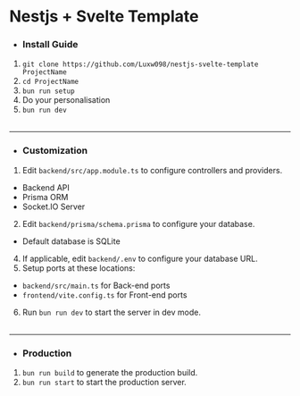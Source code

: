 # Nestjs + Svelte Template

- ### Install Guide
1. `git clone https://github.com/Luxw098/nestjs-svelte-template ProjectName`
2. `cd ProjectName`
3. `bun run setup`
3. Do your personalisation
4. `bun run dev`
<br><br>

---
- ### Customization
1. Edit `backend/src/app.module.ts` to configure controllers and providers.
- Backend API
- Prisma ORM
- Socket.IO Server
2. Edit `backend/prisma/schema.prisma` to configure your database.
- Default database is SQLite
4. If applicable, edit `backend/.env` to configure your database URL.
5. Setup ports at these locations:
- `backend/src/main.ts` for Back-end ports
- `frontend/vite.config.ts` for Front-end ports
6. Run `bun run dev` to start the server in dev mode.
<br><br>

---
- ### Production
1. `bun run build` to generate the production build.
2. `bun run start` to start the production server.
